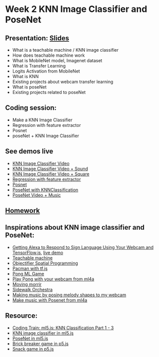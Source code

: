 # Week 2 KNN Image Classifier and PoseNet

## Presentation: [Slides](https://docs.google.com/presentation/d/1oDLq34QWMs_YJiap-yX4Co6TPRCWv63OjcKn5fpq3Vo/edit?usp=sharing)
- What is a teachable machine / KNN image classifier
- How does teachable machine work
- What is MobileNet model, Imagenet dataset
- What is Transfer Learning
- Logits Activation from MobileNet
- What is KNN
- Existing projects about webcam transfer learning
- What is poseNet
- Existing projects related to poseNet

## Coding session:
- Make a KNN Image Classifier
- Regression with feature extractor
- Posnet
- poseNet + KNN Image Classifier

## See demos live
- [KNN Image Classifier Video](https://yining1023.github.io/machine-learning-for-the-web/week2-ImageClassifier-KNN-Posenet/KNNClassification_Video/)
- [KNN Image Classifier Video + Sound](https://yining1023.github.io/machine-learning-for-the-web/week2-ImageClassifier-KNN-Posenet/KNNClassification_VideoSound/)
- [KNN Image Classifier Video + Square](https://yining1023.github.io/machine-learning-for-the-web/week2-ImageClassifier-KNN-Posenet/KNNClassification_VideoSquare/)
- [Regression with feature extractor](https://yining1023.github.io/machine-learning-for-the-web/week2-ImageClassifier-KNN-Posenet/FeatureExtractor_Image_Regression/)
- [Posnet](https://yining1023.github.io/machine-learning-for-the-web/week2-ImageClassifier-KNN-Posenet/PoseNet/)
- [PoseNet with KNNClassification](https://yining1023.github.io/machine-learning-for-the-web/week2-ImageClassifier-KNN-Posenet/PoseNet_KNNClassification)
- [PoseNet Video + Music](https://yining1023.github.io/machine-learning-for-the-web/week2-ImageClassifier-KNN-Posenet/PoseNet_VideoMusic)

## [Homework](https://github.com/yining1023/machine-learning-for-the-web/wiki/Week-2-2019-Spring)

## Inspirations about KNN image classifier and PoseNet:
- [Getting Alexa to Respond to Sign Language Using Your Webcam and TensorFlow.js](https://medium.com/tensorflow/getting-alexa-to-respond-to-sign-language-using-your-webcam-and-tensorflow-js-735ccc1e6d3f), [live demo](https://shekit.github.io/alexa-sign-language-translator/)
- [Teachable machine](https://teachablemachine.withgoogle.com/)
- [Objectifier Spatial Programming](https://experiments.withgoogle.com/ai/objectifier-spatial-programming)
- [Pacman with tf.js](https://storage.googleapis.com/tfjs-examples/webcam-transfer-learning/dist/index.html)
- [Pong ML Game](https://github.com/matamalaortiz/Pong-ML)
- [Play Pong with your webcam from ml4a](https://ml4a.github.io/demos/tfjs/regression-pong.html)
- [Moving morrir](https://medium.com/tensorflow/move-mirror-an-ai-experiment-with-pose-estimation-in-the-browser-using-tensorflow-js-2f7b769f9b23?linkId=54484629)
- [Sidewalk Orchestra](https://github.com/cvalenzuela/sidewalk_orchestra)
- [Making music by posing melody shapes to my webcam](https://t.co/RN9qQTDkti)
- [Make music with Posenet from ml4a](https://ml4a.github.io/demos/tfjs/posenet-music.html)

## Resource:
- [Coding Train: ml5.js: KNN Classification Part 1 - 3](https://youtu.be/KTNqXwkLuM4)
- [KNN image classifier in ml5.js](https://github.com/ml5js/ml5-examples/tree/master/p5js/PoseNet)
- [PoseNet in ml5.js](https://github.com/ml5js/ml5-examples/tree/master/p5js/PoseNet)
- [Brick breaker game in p5.js](https://youtu.be/5kEPixL8JoU)
- [Snack game in p5.js](https://youtu.be/OMoVcohRgZA)
